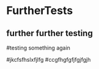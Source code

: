 # FurtherTests
## further further testing 

#testing something again

#jkcfsfhslxfjlfg
#ccgfhgfgfjfgjfgjh
